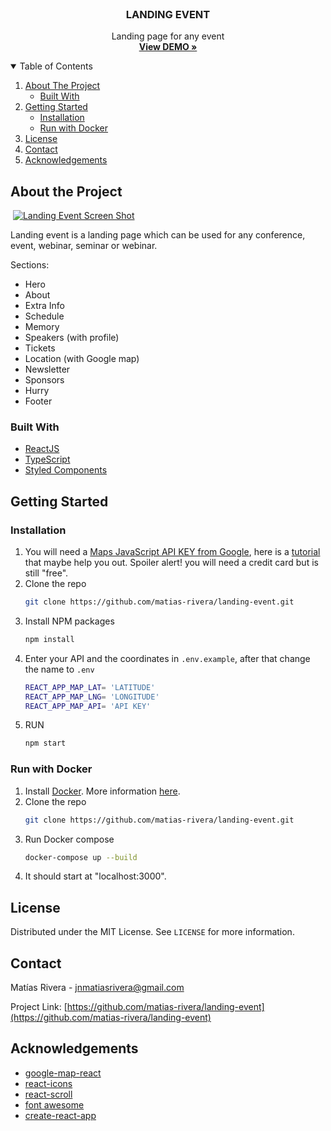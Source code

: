 <!-- PROJECT LOGO -->
<br />
<p align="center">

  <h3 align="center">LANDING EVENT</h3>

  <p align="center">
    Landing page for any event
    <br />
    <a href="https://agitated-mahavira-3e6dcf.netlify.app/"><strong>View DEMO »</strong></a>
    <br />
  </p>
</p>


<!-- TABLE OF CONTENTS -->
<details open="open">
  <summary>Table of Contents</summary>
  <ol>
    <li>
      <a href="#about-the-project">About The Project</a>
      <ul>
        <li><a href="#built-with">Built With</a></li>
      </ul>
    </li>
    <li>
      <a href="#getting-started">Getting Started</a>
      <ul>
         <li><a href="#installation">Installation</a></li>
        <li><a href="#run-with-docker">Run with Docker</a></li>
      </ul>
    </li>
    <li><a href="#license">License</a></li>
    <li><a href="#contact">Contact</a></li>
    <li><a href="#acknowledgements">Acknowledgements</a></li>
  </ol>
</details>

<!-- ABOUT THE PROJECT -->
## About the Project

![]()
[![Landing Event Screen Shot](https://i.ibb.co/tPX3ss2/SOFTWARE-XXI-1.png)](https://agitated-mahavira-3e6dcf.netlify.app)

Landing event is a landing page which can be used for any conference, event, webinar, seminar or webinar.

Sections:
* Hero
* About
* Extra Info
* Schedule
* Memory
* Speakers (with profile)
* Tickets
* Location (with Google map)
* Newsletter
* Sponsors
* Hurry
* Footer

### Built With

* [ReactJS](https://es.reactjs.org/)
* [TypeScript](https://github.com/microsoft/TypeScript)
* [Styled Components](https://github.com/styled-components/styled-components)


<!-- GETTING STARTED -->
## Getting Started

### Installation

1. You will need a [Maps JavaScript API KEY from Google](https://developers.google.com/maps/documentation/javascript/overview), here is a [tutorial](https://www.youtube.com/watch?v=eq7FV9GRpzI) that maybe help you out. Spoiler alert! you will need a credit card but is still "free".
2. Clone the repo
   ```sh
   git clone https://github.com/matias-rivera/landing-event.git
   ```
3. Install NPM packages
   ```sh
   npm install
   ```
4. Enter your API and the coordinates in `.env.example`, after that change the name to `.env`
   ```sh
   REACT_APP_MAP_LAT= 'LATITUDE'
   REACT_APP_MAP_LNG= 'LONGITUDE'
   REACT_APP_MAP_API= 'API KEY'
   ```
5. RUN 
   ```sh
   npm start
   ```
   
### Run with Docker

1. Install [Docker](https://www.docker.com/). More information [here](https://docs.docker.com/desktop/windows/install/).
2. Clone the repo
    ```sh
    git clone https://github.com/matias-rivera/landing-event.git
    ```
3. Run Docker compose
    ```sh
    docker-compose up --build
    ```
4. It should start at "localhost:3000".

<!-- LICENSE -->
## License

Distributed under the MIT License. See `LICENSE` for more information.



<!-- CONTACT -->
## Contact

Matías Rivera - jnmatiasrivera@gmail.com

Project Link: [https://github.com/matias-rivera/landing-event](https://github.com/matias-rivera/landing-event)



<!-- ACKNOWLEDGEMENTS -->
## Acknowledgements
* [google-map-react](https://github.com/google-map-react/google-map-react)
* [react-icons](https://react-icons.github.io/react-icons/)
* [react-scroll](https://github.com/fisshy/react-scroll)
* [font awesome](https://fontawesome.com)
* [create-react-app](https://github.com/facebook/create-react-app)
